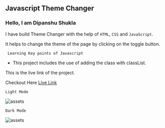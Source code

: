 ## Javascript Theme Changer

### Hello, I am Dipanshu Shukla

I have build Theme Changer with the help of `HTML`, `CSS` and `JavaScript`.

It helps to change the theme of the page by clicking on the toggle button.

``` Learning Key points of Javascript```
- This project includes the use of adding the class with classList.
  
This is the live link of the project.

Checkout Here [Live Link](https://dp-themechanger.netlify.app)

``Light Mode``

![assets](./assets/lightmode.png)

```Dark Mode```

![assets](./assets/darkmode.png)

